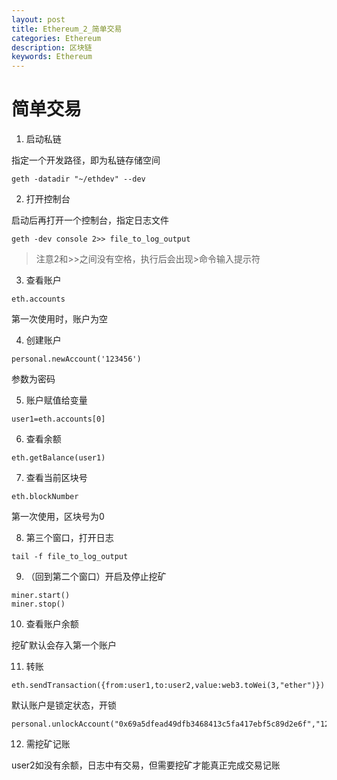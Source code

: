 ```yaml
---
layout: post
title: Ethereum_2_简单交易
categories: Ethereum
description: 区块链
keywords: Ethereum
---
```


# 简单交易

1. 启动私链

指定一个开发路径，即为私链存储空间

```
geth -datadir "~/ethdev" --dev
```

2. 打开控制台

启动后再打开一个控制台，指定日志文件

```
geth -dev console 2>> file_to_log_output
```
>注意2和>>之间没有空格，执行后会出现>命令输入提示符

3. 查看账户

```
eth.accounts
```
第一次使用时，账户为空

4. 创建账户

```
personal.newAccount('123456')
```
参数为密码

5. 账户赋值给变量

```
user1=eth.accounts[0]
```

6. 查看余额

```
eth.getBalance(user1)
```

7. 查看当前区块号

```
eth.blockNumber
```

第一次使用，区块号为0

8. 第三个窗口，打开日志

```
tail -f file_to_log_output
```

9. （回到第二个窗口）开启及停止挖矿

```
miner.start()
miner.stop()
```

10. 查看账户余额

挖矿默认会存入第一个账户

11. 转账

```
eth.sendTransaction({from:user1,to:user2,value:web3.toWei(3,"ether")})
```

默认账户是锁定状态，开锁

```
personal.unlockAccount("0x69a5dfead49dfb3468413c5fa417ebf5c89d2e6f","123456")
```

12. 需挖矿记账

user2如没有余额，日志中有交易，但需要挖矿才能真正完成交易记账







